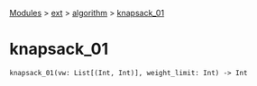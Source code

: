 [Modules](../../index.md) > [ext](../index.md) > [algorithm](./index.md) > [knapsack_01]()

# knapsack_01

```
knapsack_01(vw: List[(Int, Int)], weight_limit: Int) -> Int
```
